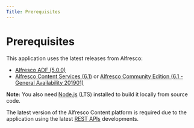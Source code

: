 ```yaml
---
Title: Prerequisites
---
```


# Prerequisites

This application uses the latest releases from Alfresco:

- [Alfresco ADF (5.0.0)](https://community.alfresco.com/community/application-development-framework/pages/get-started)
- [Alfresco Content Services (6.1)](https://www.alfresco.com/platform/content-services-ecm)
  or [Alfresco Community Edition (6.1 - General Availability 201901)](https://www.alfresco.com/products/community/download)

**Note:** You also need [Node.js](https://nodejs.org/en/) (LTS) installed to build it locally from source code.

The latest version of the Alfresco Content platform is required
due to the application using the latest [REST APIs](https://docs.alfresco.com/5.2/pra/1/topics/pra-welcome.html) developments.
